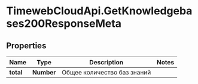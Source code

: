 # TimewebCloudApi.GetKnowledgebases200ResponseMeta

## Properties

Name | Type | Description | Notes
------------ | ------------- | ------------- | -------------
**total** | **Number** | Общее количество баз знаний | 


